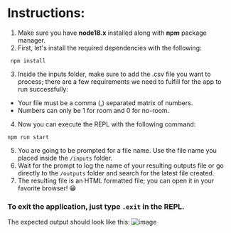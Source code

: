 # Instructions:

1. Make sure you have **node18.x** installed along with **npm** package manager.
2. First, let's install the required dependencies with the following:
```
 npm install 
```
3. Inside the inputs folder, make sure to add the .csv file you want to process; there are a few requirements we need to fulfill for the app to run successfully:
- Your file must be a comma (,) separated matrix of numbers.
- Numbers can only be 1 for room and 0 for no-room.

4. Now you can execute the REPL with the following command:
```
npm run start
```
5. You are going to be prompted for a file name. Use the file name you placed inside the `/inputs` folder.  
6. Wait for the prompt to log the name of your resulting outputs file or go directly to the `/outputs` folder and search for the latest file created.
7. The resulting file is an HTML formatted file; you can open it in your favorite browser! 😁

### To exit the application, just type `.exit` in the REPL.

The expected output should look like this: 
![image](https://user-images.githubusercontent.com/16492144/197420265-72933c1c-ced1-43e8-9326-58800c9437c3.png)
